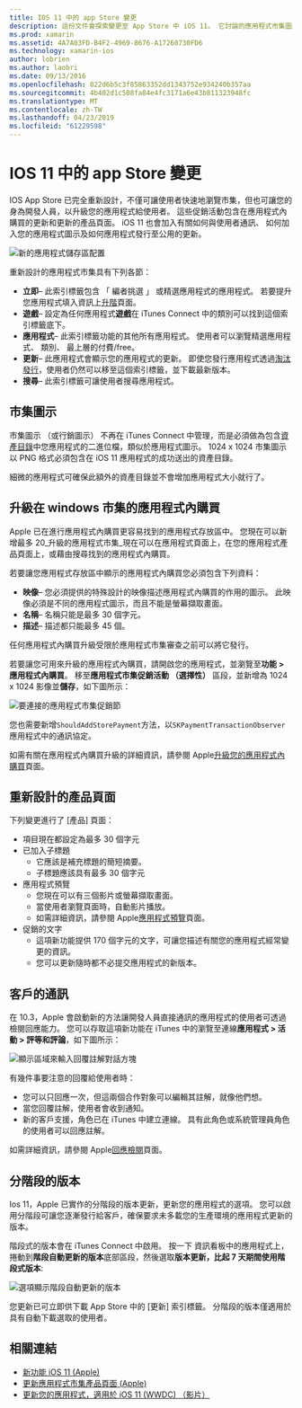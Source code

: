 ```yaml
---
title: IOS 11 中的 app Store 變更
description: 這份文件會探索變更至 App Store 中 iOS 11。 它討論的應用程式市集圖示、 升級的應用程式內購買項目、 重新設計的產品頁面、 客戶的通訊，以及分階段的版本。
ms.prod: xamarin
ms.assetid: 4A7A03FD-B4F2-4969-8676-A17260730FD6
ms.technology: xamarin-ios
author: lobrien
ms.author: laobri
ms.date: 09/13/2016
ms.openlocfilehash: 022d6b5c3f85863352dd1343752e934240b357aa
ms.sourcegitcommit: 4b402d1c508fa84e4fc3171a6e43b811323948fc
ms.translationtype: MT
ms.contentlocale: zh-TW
ms.lasthandoff: 04/23/2019
ms.locfileid: "61229598"
---
```

# <a name="app-store-changes-in-ios-11"></a>IOS 11 中的 app Store 變更

IOS App Store 已完全重新設計，不僅可讓使用者快速地瀏覽市集，但也可讓您的身為開發人員，以升級您的應用程式給使用者。 這些促銷活動包含在應用程式內購買的更新和更新的產品頁面。 iOS 11 也會加入有關如何與使用者通訊、 如何加入您的應用程式圖示及如何應用程式發行至公用的更新。

![新的應用程式儲存區配置](app-store-changes-images/image3.jpg)

重新設計的應用程式市集具有下列各節：

- **立即**– 此索引標籤包含 「 編者挑選 」 或精選應用程式的應用程式。 若要提升您應用程式填入資訊上[升階](https://developer.apple.com//contact/app-store/promote/)頁面。
- **遊戲**– 設定為任何應用程式**遊戲**在 iTunes Connect 中的類別可以找到這個索引標籤底下。
- **應用程式**– 此索引標籤功能的其他所有應用程式。 使用者可以瀏覽精選應用程式、 類別、 最上層的付費/free。
- **更新**– 此應用程式會顯示您的應用程式的更新。 即使您發行應用程式透過[淘汰發行](#Phased_Release)，使用者仍然可以移至這個索引標籤，並下載最新版本。
- **搜尋**– 此索引標籤可讓使用者搜尋應用程式。

## <a name="store-icon"></a>市集圖示

市集圖示 （或行銷圖示） 不再在 iTunes Connect 中管理，而是必須做為包含[資產目錄](~/ios/app-fundamentals/images-icons/app-icons.md)中您應用程式的二進位檔，類似於應用程式圖示。 1024 x 1024 市集圖示以 PNG 格式必須包含在 iOS 11 應用程式的成功送出的資產目錄。

細微的應用程式可確保此額外的資產目錄並不會增加應用程式大小就行了。


## <a name="in-app-purchases-promoted-in-the-app-store"></a>升級在 windows 市集的應用程式內購買

Apple 已在進行應用程式內購買更容易找到的應用程式存放區中。 您現在可以新增最多 20_升級的應用程式市集_現在可以在應用程式頁面上，在您的應用程式產品頁面上，或藉由搜尋找到的應用程式內購買。

若要讓您應用程式存放區中顯示的應用程式內購買您必須包含下列資料：

- **映像**– 您必須提供的特殊設計的映像描述應用程式內購買的作用的圖示。 此映像必須是不同的應用程式圖示，而且不能是螢幕擷取畫面。
- **名稱**– 名稱只能是最多 30 個字元。
- **描述**– 描述都只能最多 45 個。

任何應用程式內購買升級受限於應用程式市集審查之前可以將它發行。

若要讓您可用來升級的應用程式內購買，請開啟您的應用程式，並瀏覽至**功能 > 應用程式內購買**。 移至**應用程式市集促銷活動 （選擇性）** 區段，並新增為 1024 x 1024 影像並**儲存**，如下圖所示：

![要連接的應用程式市集促銷節](app-store-changes-images/image4.png)

您也需要新增`ShouldAddStorePayment`方法，以`SKPaymentTransactionObserver`應用程式中的通訊協定。

如需有關在應用程式內購買升級的詳細資訊，請參閱 Apple[升級您的應用程式內購買](https://developer.apple.com/app-store/promoting-in-app-purchases/)頁面。

## <a name="redesigned-product-page"></a>重新設計的產品頁面

下列變更進行了 [產品] 頁面：

- 項目現在都設定為最多 30 個字元
- 已加入子標題
    - 它應該是補充標題的簡短摘要。
    - 子標題應該具有最多 30 個字元
- 應用程式預覽
    - 您現在可以有三個影片或螢幕擷取畫面。
    - 當使用者瀏覽頁面時，自動影片播放。
    - 如需詳細資訊，請參閱 Apple[應用程式預覽](https://developer.apple.com/app-store/app-previews/)頁面。
- 促銷的文字
    - 這項新功能提供 170 個字元的文字，可讓您描述有關您的應用程式經常變更的資訊。
    - 您可以更新隨時都不必提交應用程式的新版本。

## <a name="customer-communication"></a>客戶的通訊

在 10.3，Apple 會啟動新的方法讓開發人員直接通訊的應用程式的使用者可透過檢閱回應能力。 您可以存取這項新功能在 iTunes 中的瀏覽至連線**應用程式 > 活動 > 評等和評論**，如下圖所示：

![顯示區域來輸入回覆註解對話方塊](app-store-changes-images/image5.png)

有幾件事要注意的回覆給使用者時：

- 您可以只回應一次，但這兩個合作對象可以編輯其註解，就像他們想。
- 當您回覆註解，使用者會收到通知。
- 新的客戶支援，角色已在 iTunes 中建立連線。 具有此角色或系統管理員角色的使用者可以回應註解。

如需詳細資訊，請參閱 Apple[回應檢閱](https://developer.apple.com/app-store/responding-to-reviews/)頁面。

<a name="Phased_Release"/>

## <a name="phased-release"></a>分階段的版本

Ios 11，Apple 已實作的分階段的版本更新，更新您的應用程式的選項。 您可以啟用分階段可讓您逐漸發行給客戶，確保要求未多載您的生產環境的應用程式更新的版本。

階段式的版本會在 iTunes Connect 中啟用。 按一下 資訊看板中的應用程式上，捲動到**階段自動更新的版本**底部區段，然後選取**版本更新，比起 7 天期間使用階段式版本**:

![選項顯示階段自動更新的版本](app-store-changes-images/image6.png)

您更新已可立即供下載 App Store 中的 [更新] 索引標籤。 分階段的版本僅適用於具有自動下載選取的使用者。


## <a name="related-links"></a>相關連結

- [新功能 iOS 11 (Apple)](https://developer.apple.com/ios/)
- [更新應用程式市集產品頁面 (Apple)](https://developer.apple.com/app-store/product-page/)
- [更新您的應用程式，適用於 iOS 11 (WWDC) （影片）](https://developer.apple.com/videos/play/wwdc2017/204/)
